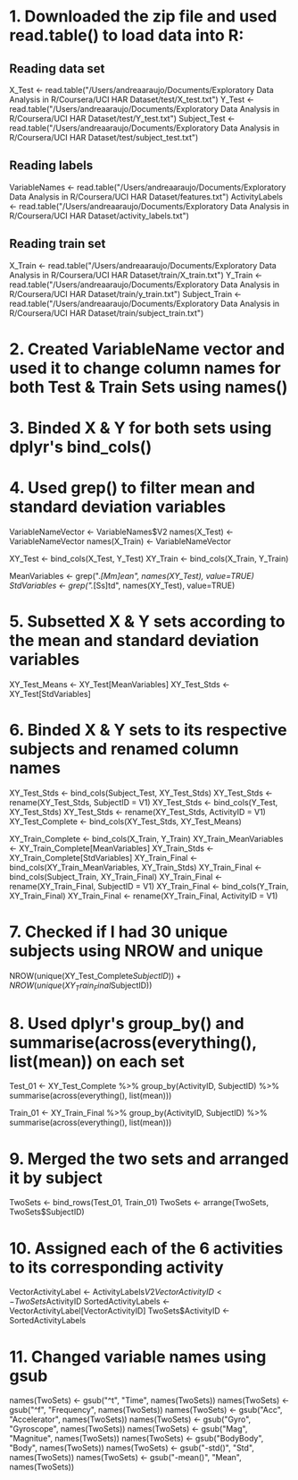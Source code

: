 # 1. Downloaded the zip file and used read.table() to load data into R:

## Reading data set
X_Test <- read.table("/Users/andreaaraujo/Documents/Exploratory Data Analysis in R/Coursera/UCI HAR Dataset/test/X_test.txt")
Y_Test <- read.table("/Users/andreaaraujo/Documents/Exploratory Data Analysis in R/Coursera/UCI HAR Dataset/test/Y_test.txt")
Subject_Test <- read.table("/Users/andreaaraujo/Documents/Exploratory Data Analysis in R/Coursera/UCI HAR Dataset/test/subject_test.txt")

## Reading labels
VariableNames <- read.table("/Users/andreaaraujo/Documents/Exploratory Data Analysis in R/Coursera/UCI HAR Dataset/features.txt")
ActivityLabels <- read.table("/Users/andreaaraujo/Documents/Exploratory Data Analysis in R/Coursera/UCI HAR Dataset/activity_labels.txt")

## Reading train set
X_Train <- read.table("/Users/andreaaraujo/Documents/Exploratory Data Analysis in R/Coursera/UCI HAR Dataset/train/X_train.txt")
Y_Train <- read.table("/Users/andreaaraujo/Documents/Exploratory Data Analysis in R/Coursera/UCI HAR Dataset/train/y_train.txt")
Subject_Train <- read.table("/Users/andreaaraujo/Documents/Exploratory Data Analysis in R/Coursera/UCI HAR Dataset/train/subject_train.txt")

# 2. Created VariableName vector and used it to change column names for both Test & Train Sets using names()
# 3. Binded X & Y for both sets using dplyr's bind_cols()
# 4. Used grep() to filter mean and standard deviation variables

VariableNameVector <- VariableNames$V2
names(X_Test) <- VariableNameVector
names(X_Train) <- VariableNameVector

XY_Test <- bind_cols(X_Test, Y_Test)
XY_Train <- bind_cols(X_Train, Y_Train)

MeanVariables <- grep(".*[Mm]ean", names(XY_Test), value=TRUE)
StdVariables <- grep(".*[Ss]td", names(XY_Test), value=TRUE)

# 5. Subsetted X & Y sets according to the mean and standard deviation variables

XY_Test_Means <- XY_Test[MeanVariables]
XY_Test_Stds <- XY_Test[StdVariables]

# 6. Binded X & Y sets to its respective subjects and renamed column names

XY_Test_Stds <- bind_cols(Subject_Test, XY_Test_Stds)
XY_Test_Stds <- rename(XY_Test_Stds, SubjectID = V1)
XY_Test_Stds <- bind_cols(Y_Test, XY_Test_Stds)
XY_Test_Stds <- rename(XY_Test_Stds, ActivityID = V1)
XY_Test_Complete <- bind_cols(XY_Test_Stds, XY_Test_Means)


XY_Train_Complete <- bind_cols(X_Train, Y_Train)
XY_Train_MeanVariables <- XY_Train_Complete[MeanVariables]
XY_Train_Stds <- XY_Train_Complete[StdVariables]
XY_Train_Final <- bind_cols(XY_Train_MeanVariables, XY_Train_Stds)
XY_Train_Final <- bind_cols(Subject_Train, XY_Train_Final)
XY_Train_Final <- rename(XY_Train_Final, SubjectID = V1)
XY_Train_Final <- bind_cols(Y_Train, XY_Train_Final)
XY_Train_Final <- rename(XY_Train_Final, ActivityID = V1)


# 7. Checked if I had 30 unique subjects using NROW and unique

NROW(unique(XY_Test_Complete$SubjectID)) + NROW(unique(XY_Train_Final$SubjectID))

# 8. Used dplyr's group_by() and summarise(across(everything(), list(mean)) on each set

Test_01 <- XY_Test_Complete %>% group_by(ActivityID, SubjectID) %>%
        summarise(across(everything(), list(mean)))

Train_01 <- XY_Train_Final %>% group_by(ActivityID, SubjectID) %>%
        summarise(across(everything(), list(mean)))

# 9. Merged the two sets and arranged it by subject

TwoSets <- bind_rows(Test_01, Train_01)
TwoSets <- arrange(TwoSets, TwoSets$SubjectID)

# 10. Assigned each of the 6 activities to its corresponding activity

VectorActivityLabel <- ActivityLabels$V2
VectorActivityID <- TwoSets$ActivityID
SortedActivityLabels <- VectorActivityLabel[VectorActivityID]
TwoSets$ActivityID <- SortedActivityLabels

# 11. Changed variable names using gsub 

names(TwoSets) <- gsub("^t", "Time", names(TwoSets))
names(TwoSets) <- gsub("^f", "Frequency", names(TwoSets))
names(TwoSets) <- gsub("Acc", "Accelerator", names(TwoSets))
names(TwoSets) <- gsub("Gyro", "Gyroscope", names(TwoSets))
names(TwoSets) <- gsub("Mag", "Magnitue", names(TwoSets))
names(TwoSets) <- gsub("BodyBody", "Body", names(TwoSets))
names(TwoSets) <- gsub("-std()", "Std", names(TwoSets))
names(TwoSets) <- gsub("-mean()", "Mean", names(TwoSets))